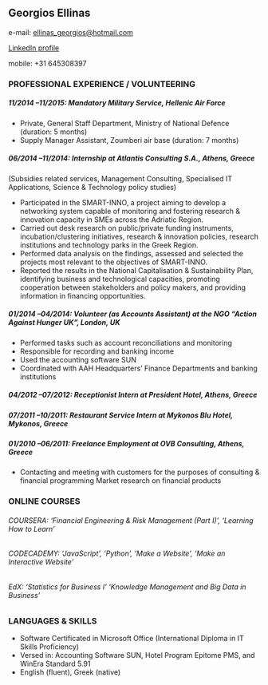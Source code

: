 
## Georgios Ellinas

e-mail: ellinas_georgios@hotmail.com

[LinkedIn profile](https://gr.linkedin.com/in/george-ellinas-02801489)

mobile: +31 645308397

### PROFESSIONAL EXPERIENCE / VOLUNTEERING 

##### 11/2014 –11/2015: Mandatory Military Service, Hellenic Air Force
* Private, General Staff Department, Ministry of National Defence (duration: 5 months)
* Supply Manager Assistant, Zoumberi air base (duration: 7 months)

##### 06/2014 –11/2014: Internship at Atlantis Consulting S.A., Athens, Greece
 (Subsidies related services, Management Consulting, Specialised IT Applications, Science & Technology policy studies)
* Participated in the SMART-INNO, a project aiming to develop a networking system capable of monitoring and fostering research & innovation capacity in SMEs across the Adriatic Region.
* Carried out desk research on public/private funding instruments, incubation/clustering initiatives, research & innovation policies, research institutions and technology parks in the Greek Region.
* Performed data analysis on the findings, assessed and selected the projects most relevant to the objectives of SMART-INNO.
* Reported the results in the National Capitalisation & Sustainability Plan, identifying business and technological capacities, promoting cooperation between stakeholders and policy makers, and providing information in financing opportunities.

##### 01/2014 –04/2014: Volunteer (as Accounts Assistant) at the NGO “Action Against Hunger UK”, London, UK
* Performed tasks such as account reconciliations and monitoring
* Responsible for recording and banking income
* Used the accounting software SUN
* Coordinated with AAH Headquarters’ Finance Departments and banking institutions

##### 04/2012 –07/2012: Receptionist Intern at President Hotel, Athens, Greece

##### 07/2011 –10/2011: Restaurant Service Intern at Mykonos Blu Hotel, Mykonos, Greece

##### 01/2010 –06/2011: Freelance Employment at OVB Consulting, Athens, Greece
* Contacting and meeting with customers for the purposes of consulting & financial programming
Market research on financial products

### ONLINE COURSES

###### COURSERA: ‘Financial Engineering & Risk Management (Part I)’, ‘Learning How to Learn’

###### CODECADEMY: ‘JavaScript’, ‘Python’, ‘Make a Website’, ‘Make an Interactive Website’

###### EdX: ‘Statistics for Business I’ ‘Knowledge Management and Big Data in Business’

### LANGUAGES & SKILLS
* Software Certificated in Microsoft Office (International Diploma in IT Skills Proficiency)
* Versed in: Accounting Software SUN, Hotel Program Epitome PMS, and WinEra Standard 5.91
* English (fluent), Greek (native)



